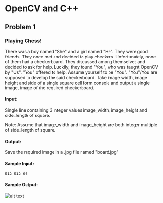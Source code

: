 # OpenCV and C++
## Problem 1
### Playing Chess!

There was a boy named "She" and a girl named "He". They were good friends. They once met and decided to play checkers. Unfortunately, none of them had a checkerboard. They discussed among themselves and decided to ask for help. Luckily, they found "You", who was taught OpenCV by "Us". "You" offered to help. Assume yourself to be "You". "You"/You are supposed to develop the said checkerboard. Take image width, image height and side of a single square cell form console and output a single image, image of the required checkerboard.

#### Input:

Single line containing 3 integer values image_width, image_height and side_length of square.

Note: Assume that image_width and image_height are both integer multiple of side_length of square.

#### Output:

Save the required image in a .jpg file named "board.jpg"

#### Sample Input:

```512 512 64```

#### Sample Output:
![alt text](https://github.com/AerialRobotics-IITK/practice/blob/master/opencv_and_cplusplus/board.jpg?raw=true )

